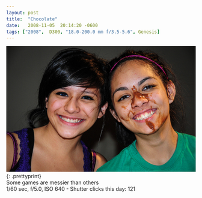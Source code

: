 ```yaml
---
layout: post
title:  "Chocolate"
date:   2008-11-05  20:14:20 -0600
tags: ["2008",  D300, "18.0-200.0 mm f/3.5-5.6", Genesis]
---
```

![:title](/images/2008/2008_1105_DSC_0502.jpg)
{: .prettyprint}  
Some games are messier than others  
1/60 sec, f/5.0, ISO 640 - Shutter clicks this day: 121